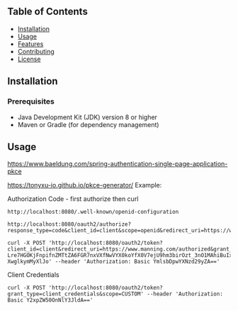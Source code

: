 ## Table of Contents

- [Installation](#installation)
- [Usage](#usage)
- [Features](#features)
- [Contributing](#contributing)
- [License](#license)

## Installation

### Prerequisites

- Java Development Kit (JDK) version 8 or higher
- Maven or Gradle (for dependency management)

## Usage

https://www.baeldung.com/spring-authentication-single-page-application-pkce

https://tonyxu-io.github.io/pkce-generator/
Example:

Authorization Code - first authorize then curl
```
http://localhost:8080/.well-known/openid-configuration

http://localhost:8080/oauth2/authorize?response_type=code&client_id=client&scope=openid&redirect_uri=https://www.manning.com/authorized&code_challenge=Ys2R6lAx2idjbr_mVPYzweT2loaYVBPvUKBaeu3zDgo&code_challenge_method=S256

curl -X POST 'http://localhost:8080/oauth2/token?client_id=client&redirect_uri=https://www.manning.com/authorized&grant_type=authorization_code&code=lCC4um4ivSSAvXRtldrs8bWZV-Lre7HGOKjFnpifnZMTtZA6FGR7nxVXfNwVYX0koYfX0V7ejU9hm3birOzt_3nO1MAhiBuIx2rcWPQ9YXVqnUuWxGmWVrRfo0Q3gvR2&code_verifier=Uj0Kh6iiJvuEPKQcEnejWB9__bxCY-XwglkymMyXlJo' --header 'Authorization: Basic YmlsbDpwYXNzd29yZA=='
```


Client Credentials
```
curl -X POST 'http://localhost:8080/oauth2/token?grant_type=client_credentials&scope=CUSTOM' --header 'Authorization: Basic Y2xpZW50OnNlY3JldA=='
```